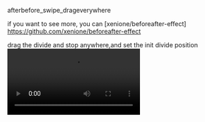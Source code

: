 
afterbefore_swipe_drageverywhere

if you want to see more, you can [xenione/beforeafter-effect] https://github.com/xenione/beforeafter-effect

drag the divide and stop anywhere,and set the init divide position
![afterbefore_swipe_drageverywhere](https://github.com/zyhhe/beforeafter_swipe_drageverywhere/blob/master/device-2016-12-07-113952.mp4)

